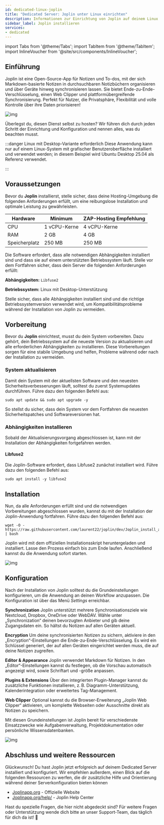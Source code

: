 ```yaml
---
id: dedicated-linux-joplin
title: "Dedicated Server: Joplin unter Linux einrichten"
description: Informationen zur Einrichtung von Joplin auf deinem Linux Dedicated Server von ZAP-Hosting - ZAP-Hosting.com Dokumentation
sidebar_label: Joplin installieren
services:
- dedicated
---
```


import Tabs from '@theme/Tabs';
import TabItem from '@theme/TabItem';
import InlineVoucher from '@site/src/components/InlineVoucher';

## Einführung

Joplin ist eine Open-Source-App für Notizen und To-dos, mit der sich Markdown-basierte Notizen in durchsuchbaren Notizbüchern organisieren und über Geräte hinweg synchronisieren lassen. Sie bietet Ende-zu-Ende-Verschlüsselung, einen Web Clipper und plattformübergreifende Synchronisierung. Perfekt für Nutzer, die Privatsphäre, Flexibilität und volle Kontrolle über ihre Daten priorisieren!

![img](https://screensaver01.zap-hosting.com/index.php/s/qfo8k2RXWPFqi3g/preview)

Überlegst du, diesen Dienst selbst zu hosten? Wir führen dich durch jeden Schritt der Einrichtung und Konfiguration und nennen alles, was du beachten musst.

:::danger Linux mit Desktop-Variante erforderlich
Diese Anwendung kann nur auf einem Linux-System mit grafischer Benutzeroberfläche installiert und verwendet werden; in diesem Beispiel wird Ubuntu Desktop 25.04 als Referenz verwendet.

:::

<InlineVoucher />



## Voraussetzungen

Bevor du **Joplin** installierst, stelle sicher, dass deine Hosting-Umgebung die folgenden Anforderungen erfüllt, um eine reibungslose Installation und optimale Leistung zu gewährleisten.

| Hardware | Minimum | ZAP-Hosting Empfehlung |
| ---------- | ------------ | -------------------------- |
| CPU | 1 vCPU-Kerne | 4 vCPU-Kerne |
| RAM | 2 GB | 4 GB |
| Speicherplatz | 250 MB | 250 MB |

Die Software erfordert, dass alle notwendigen Abhängigkeiten installiert sind und dass sie auf einem unterstützten Betriebssystem läuft. Stelle vor dem Fortfahren sicher, dass dein Server die folgenden Anforderungen erfüllt:

**Abhängigkeiten:** `Libfuse2`

**Betriebssystem:** Linux mit Desktop-Unterstützung

Stelle sicher, dass alle Abhängigkeiten installiert sind und die richtige Betriebssystemversion verwendet wird, um Kompatibilitätsprobleme während der Installation von Joplin zu vermeiden.



## Vorbereitung

Bevor du **Joplin** einrichtest, musst du dein System vorbereiten. Dazu gehört, dein Betriebssystem auf die neueste Version zu aktualisieren und alle erforderlichen Abhängigkeiten zu installieren. Diese Vorbereitungen sorgen für eine stabile Umgebung und helfen, Probleme während oder nach der Installation zu vermeiden.


### System aktualisieren
Damit dein System mit der aktuellsten Software und den neuesten Sicherheitsverbesserungen läuft, solltest du zuerst Systemupdates durchführen. Führe dazu den folgenden Befehl aus:

```
sudo apt update && sudo apt upgrade -y
```
So stellst du sicher, dass dein System vor dem Fortfahren die neuesten Sicherheitspatches und Softwareversionen hat.

### Abhängigkeiten installieren
Sobald der Aktualisierungsvorgang abgeschlossen ist, kann mit der Installation der Abhängigkeiten fortgefahren werden. 

#### Libfuse2
Die Joplin-Software erfordert, dass Libfuse2 zunächst installiert wird. Führe dazu den folgenden Befehl aus: 
```
sudo apt install -y libfuse2
```




## Installation
Nun, da alle Anforderungen erfüllt sind und die notwendigen Vorbereitungen abgeschlossen wurden, kannst du mit der Installation der Joplin-Anwendung fortfahren. Führe dazu den folgenden Befehl aus:

```
wget -O - https://raw.githubusercontent.com/laurent22/joplin/dev/Joplin_install_and_update.sh | bash
```

Joplin wird mit dem offiziellen Installationsskript heruntergeladen und installiert. Lasse den Prozess einfach bis zum Ende laufen. Anschließend kannst du die Anwendung sofort starten.



![img](https://screensaver01.zap-hosting.com/index.php/s/Af9xjkqz7TSr4sZ/preview)



## Konfiguration

Nach der Installation von Joplin solltest du die Grundeinstellungen konfigurieren, um die Anwendung an deinen Workflow anzupassen. Die Konfiguration ist über das Menü *Settings* erreichbar.

**Synchronization**
Joplin unterstützt mehrere Synchronisationsziele wie Nextcloud, Dropbox, OneDrive oder WebDAV. Wähle unter „Synchronization“ deinen bevorzugten Anbieter und gib deine Zugangsdaten ein. So hältst du Notizen auf allen Geräten aktuell.

**Encryption**
Um deine synchronisierten Notizen zu sichern, aktiviere in den „Encryption“-Einstellungen die Ende-zu-Ende-Verschlüsselung. Es wird ein Schlüssel generiert, der auf allen Geräten eingerichtet werden muss, die auf deine Notizen zugreifen.

**Editor & Appearance**
Joplin verwendet Markdown für Notizen. In den „Editor“-Einstellungen kannst du festlegen, ob die Vorschau automatisch angezeigt wird, sowie Schriftart und -größe anpassen.

**Plugins & Extensions**
Über den integrierten Plugin-Manager kannst du zusätzliche Funktionen installieren, z. B. Diagramm-Unterstützung, Kalenderintegration oder erweitertes Tag-Management.

**Web Clipper**
Optional kannst du die Browser-Erweiterung „Joplin Web Clipper“ aktivieren, um komplette Webseiten oder Ausschnitte direkt als Notizen zu speichern.

Mit diesen Grundeinstellungen ist Joplin bereit für verschiedenste Einsatzzwecke wie Aufgabenverwaltung, Projektdokumentation oder persönliche Wissensdatenbanken.



![img](https://screensaver01.zap-hosting.com/index.php/s/FyjyeF3EcRFe2qf/preview)




## Abschluss und weitere Ressourcen

Glückwunsch! Du hast Joplin jetzt erfolgreich auf deinem Dedicated Server installiert und konfiguriert. Wir empfehlen außerdem, einen Blick auf die folgenden Ressourcen zu werfen, die dir zusätzliche Hilfe und Orientierung während deiner Serverkonfiguration bieten können

- [Joplinapp.org](https://joplin.org/) - Offizielle Website
- [Joplinapp.org/help/](https://joplinapp.org/help/) - Joplin Help Center

Hast du spezielle Fragen, die hier nicht abgedeckt sind? Für weitere Fragen oder Unterstützung wende dich bitte an unser Support-Team, das täglich für dich da ist! 🙂



<InlineVoucher />